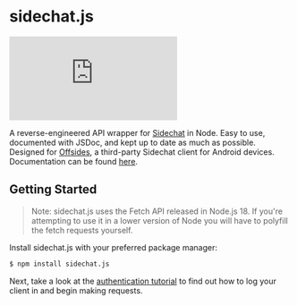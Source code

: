 # sidechat.js

[![NPM Downloads](https://img.shields.io/npm/dt/sidechat.js?label=downloads%20on%20npm)](https://npmjs.com/package/sidechat.js)

A reverse-engineered API wrapper for [Sidechat](https://sidechat.lol) in Node.  Easy to use, documented with JSDoc, and kept up to date as much as possible.  Designed for [Offsides](https://github.com/micahlt/offsides), a third-party Sidechat client for Android devices.  Documentation can be found [here](https://micahlindley.com/sidechat.js).

## Getting Started

> Note: sidechat.js uses the Fetch API released in Node.js 18.  If you're attempting to use it in a lower version of Node you will have to polyfill the fetch requests yourself.

Install sidechat.js with your preferred package manager:

```bash
$ npm install sidechat.js
```

Next, take a look at the [authentication tutorial](https://micahlindley.com/sidechat.js/tutorial-Authentication.html) to find out how to log your client in and begin making requests.